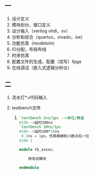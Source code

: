 ## 一

1. 设计定义
2. 模块划分，接口定义
3. 设计输入（verilog vhdl，sv）
4. 分析和综合（quartus，vivado，ise）
5. 功能仿真（modelsim）
6. IO分配，布局布线
7. 时序仿真
8. 配置文件的生成，配置（烧写）fpga
9. 在线调试（嵌入式逻辑分析仪）

## 二

1. 流水灯*.v代码输入

2. testbench文件

   1. ```verilog
      `testbench 1ns/1ps -->单位/精度
      #100-->延时100ns
      `testbench 10ns/1ps
      #100-->延时100*10ns
       0.1ns = 1ps，仿真精确到小数点后一位
      #100.1
      
      module tb_xxxxx;
          
          待测试模块
          
      endmodule  
      ```


